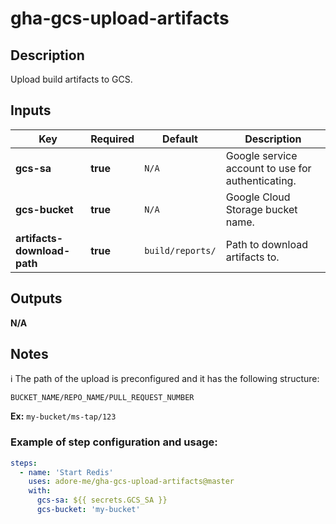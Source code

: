 # gha-gcs-upload-artifacts

## Description
Upload build artifacts to GCS.

## Inputs
| Key                         | Required | Default          | Description                                       |
|-----------------------------|----------|------------------|---------------------------------------------------|
| **gcs-sa**                  | **true** | `N/A`            | Google service account to use for authenticating. |
| **gcs-bucket**              | **true** | `N/A`            | Google Cloud Storage bucket name.                 |
| **artifacts-download-path** | **true** | `build/reports/` | Path to download artifacts to.                    |

## Outputs
**N/A**

## Notes
ℹ The path of the upload is preconfigured and it has the following structure:
```
BUCKET_NAME/REPO_NAME/PULL_REQUEST_NUMBER
```
**Ex:** `my-bucket/ms-tap/123`

### Example of step configuration and usage:
```yaml
steps:
  - name: 'Start Redis'
    uses: adore-me/gha-gcs-upload-artifacts@master
    with:
      gcs-sa: ${{ secrets.GCS_SA }}
      gcs-bucket: 'my-bucket'
```
